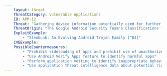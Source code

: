 ```yaml
---
    layout: threat
    ThreatCategory: Vulnerable Applications
    ID: APP-12
    Threat: "Gathering device information potentially used for further attacks, such as persistent identifiers (phone number, IMEI, IMSI, MAC addresses), operating system and device hardware information, or list of installed applications (i.e., data collection)"
    ThreatOrigin: "The Google Android Security Team's Classifications for Potentially Harmful Applications [^83]"
    ExploitExample:
        - "Slembunk: An Evolving Android Trojan Family [^84]"
    CVEExample:
    PossibleCountermeasures:
        - "Prohibit sideloading of apps and prohibit use of unauthorized app stores"
        - "Use Android Verify Apps feature to identify harmful apps"
        - "Perform application vetting to identify inappropriate behaviors by apps including permission requests made by the apps"
        - "Use application threat intelligence data about potential risks associated with apps installed on devices"
---
```

